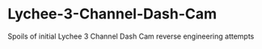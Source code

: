 # Lychee-3-Channel-Dash-Cam
Spoils of initial Lychee 3 Channel Dash Cam reverse engineering attempts
